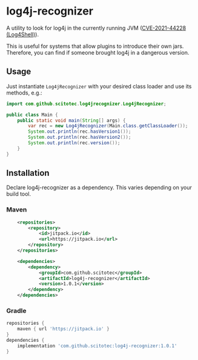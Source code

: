 # log4j-recognizer

A utility to look for log4j in the currently running JVM
([CVE-2021-44228 (Log4Shell)](https://www.cve.org/CVERecord?id=CVE-2021-44228)).

This is useful for systems that allow plugins to introduce their own jars.
Therefore, you can find if someone brought
log4j in a dangerous version.

## Usage

Just instantiate `Log4jRecognizer` with your desired class loader and use its
methods, e.g.:

```java
import com.github.scitotec.log4jrecognizer.Log4jRecognizer;

public class Main {
    public static void main(String[] args) {
        var rec = new Log4jRecognizer(Main.class.getClassLoader());
        System.out.println(rec.hasVersion1());
        System.out.println(rec.hasVersion2());
        System.out.println(rec.version());
    }
}
```

## Installation

Declare log4j-recognizer as a dependency. This varies depending on your build
tool.

### Maven

```xml
    <repositories>
        <repository>
            <id>jitpack.io</id>
            <url>https://jitpack.io</url>
        </repository>
    </repositories>

    <dependencies>
        <dependency>
            <groupId>com.github.scitotec</groupId>
            <artifactId>log4j-recognizer</artifactId>
            <version>1.0.1</version>
        </dependency>
    </dependencies>
```

### Gradle

```groovy
repositories {
    maven { url 'https://jitpack.io' }
}
dependencies {
    implementation 'com.github.scitotec:log4j-recognizer:1.0.1'
}
```
